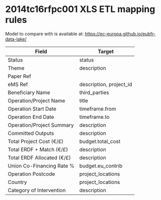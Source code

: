 # 2014tc16rfpc001 XLS ETL mapping rules

Model to compare with is available at: https://ec-europa.github.io/eubfr-data-lake/

| Field                      | Target                  |
| -------------------------- | ----------------------- |
| Status                     | status                  |
| Theme                      | description             |
| Paper Ref                  |                         |
| eMS Ref                    | description, project_id |
| Beneficiary Name           | third_parties           |
| Operation/Project Name     | title                   |
| Operation Start Date       | timeframe.from          |
| Operation End Date         | timeframe.to            |
| Operation/Project Summary  | description             |
| Committed Outputs          | description             |
| Total Project Cost (€/£)   | budget.total_cost       |
| Total ERDF + Match (€/£)   | description             |
| Total ERDF Allocated (€/£) | description             |
| Union Co-Financing Rate %  | budget.eu_contrib       |
| Operation Postcode         | project_locations       |
| Country                    | project_locations       |
| Category of Intervention   | description             |
